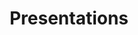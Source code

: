 ---
title: "Presentations"
layout: presentationss
permalink: /presentations/
author_profile: true
sidebar_main: true
---